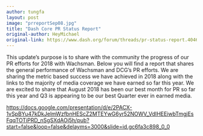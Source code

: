```yaml
---
author: tungfa
layout: post
image: "prreportSep08.jpg"
title: "Dash Core PR Status Report"
original-author: HeyMichael
original-link: https://www.dash.org/forum/threads/pr-status-report.40461/
---
```




This update’s purpose is to share with the community the progress of our PR efforts for 2018 with Wachsman. Below you will find a report that shares the general performance of Wachsman and DCG’s PR efforts. We are sharing the metric based success we have achieved in 2018 along with the links to the majority of media coverage we have earned so far this year. We are excited to share that August 2018 has been our best month for PR so far this year and Q3 is appearing to be our best Quarter ever in earned media.

<https://docs.google.com/presentation/d/e/2PACX-1vSpBYu47kDkJelmWzfbnHEScZ2MTEYwG6yr52NOWV_VdIHEEiwbTmgjEsFqqTOTiPRD_nSgSXdAOj5h/pub?start=false&loop=false&delayms=3000&slide=id.gc6fa3c898_0_0>
